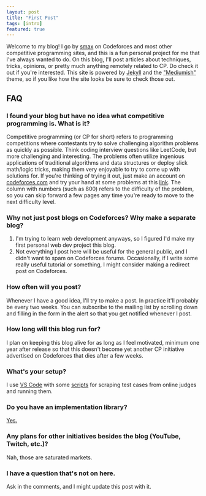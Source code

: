 ```yaml
---
layout: post
title: "First Post"
tags: [intro]
featured: true
---
```


Welcome to my blog! I go by [smax](https://codeforces.com/profile/smax) on Codeforces and most other competitive programming sites, and this is a fun personal project for me that I've always wanted to do. On this blog, I'll post articles about techniques, tricks, opinions, or pretty much anything remotely related to CP. Do check it out if you're interested. This site is powered by <a href="https://jekyllrb.com/">Jekyll</a> and the <a href="https://github.com/wowthemesnet/mediumish-theme-jekyll">"Mediumish"</a> theme, so if you like how the site looks be sure to check those out.

<!-- For starters, here's a link to my first tutorial article on [Burnside's Lemma]({{ site.baseurl }}/burnside/). I typed this up a few months prior to making this website as personal notes for myself, so it's possible that the article may be unclear in certain sections. If you have any tips on making certain sections clearer, feel free to comment below.

If you're instead interested in something more opinionated, you can check out [this article]({{ site.baseurl }}/difficulty/) on what makes a CP problem hard. If you find you like the stuff I post, feel free to sign up for the mailing list by scrolling down and clicking on the alert, so that you get instantly notified whenever I post. -->

## FAQ
### I found your blog but have no idea what competitive programming is. What is it?
Competitive programming (or CP for short) refers to programming competitions where contestants try to solve challenging algorithm problems as quickly as possible. Think coding interview questions like LeetCode, but more challenging and interesting. The problems often utilize ingenious applications of traditional algorithms and data structures or deploy slick math/logic tricks, making them very enjoyable to try to come up with solutions for. If you're thinking of trying it out, just make an account on [codeforces.com](https://codeforces.com) and try your hand at some problems at this [link](https://codeforces.com/problemset?order=BY_RATING_ASC). The column with numbers (such as 800) refers to the difficulty of the problem, so you can skip forward a few pages any time you're ready to move to the next difficulty level.

### Why not just post blogs on Codeforces? Why make a separate blog?
1. I'm trying to learn web development anyways, so I figured I'd make my first personal web dev project this blog.
2. Not everything I post here will be useful for the general public, and I didn't want to spam on Codeforces forums. Occasionally, if I write some really useful tutorial or something, I might consider making a redirect post on Codeforces.

### How often will you post?
Whenever I have a good idea, I'll try to make a post. In practice it'll probably be every two weeks. You can subscribe to the mailing list by scrolling down and filling in the form in the alert so that you get notified whenever I post.

### How long will this blog run for?
I plan on keeping this blog alive for as long as I feel motivated, minimum one year after release so that this doesn't become yet another CP initiative advertised on Codeforces that dies after a few weeks.

### What's your setup?
I use [VS Code](https://code.visualstudio.com/) with some [scripts](https://github.com/mzhang2021/cp-library/tree/master/scripts/parse) for scraping test cases from online judges and running them.

### Do you have an implementation library?
[Yes.](https://github.com/mzhang2021/cp-library)

### Any plans for other initiatives besides the blog (YouTube, Twitch, etc.)?
Nah, those are saturated markets.

### I have a question that's not on here.
Ask in the comments, and I might update this post with it.